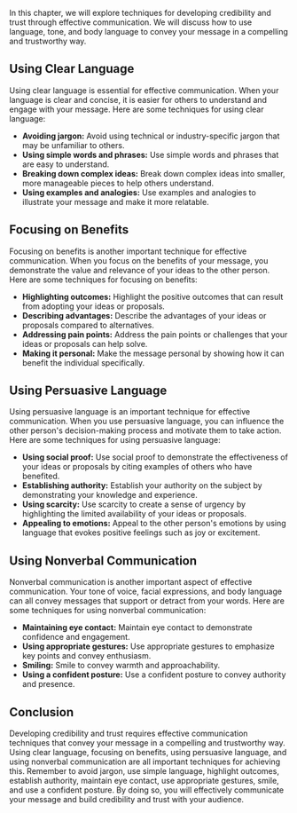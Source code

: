 
In this chapter, we will explore techniques for developing credibility and trust through effective communication. We will discuss how to use language, tone, and body language to convey your message in a compelling and trustworthy way.

Using Clear Language
--------------------

Using clear language is essential for effective communication. When your language is clear and concise, it is easier for others to understand and engage with your message. Here are some techniques for using clear language:

* **Avoiding jargon:** Avoid using technical or industry-specific jargon that may be unfamiliar to others.
* **Using simple words and phrases:** Use simple words and phrases that are easy to understand.
* **Breaking down complex ideas:** Break down complex ideas into smaller, more manageable pieces to help others understand.
* **Using examples and analogies:** Use examples and analogies to illustrate your message and make it more relatable.

Focusing on Benefits
--------------------

Focusing on benefits is another important technique for effective communication. When you focus on the benefits of your message, you demonstrate the value and relevance of your ideas to the other person. Here are some techniques for focusing on benefits:

* **Highlighting outcomes:** Highlight the positive outcomes that can result from adopting your ideas or proposals.
* **Describing advantages:** Describe the advantages of your ideas or proposals compared to alternatives.
* **Addressing pain points:** Address the pain points or challenges that your ideas or proposals can help solve.
* **Making it personal:** Make the message personal by showing how it can benefit the individual specifically.

Using Persuasive Language
-------------------------

Using persuasive language is an important technique for effective communication. When you use persuasive language, you can influence the other person's decision-making process and motivate them to take action. Here are some techniques for using persuasive language:

* **Using social proof:** Use social proof to demonstrate the effectiveness of your ideas or proposals by citing examples of others who have benefited.
* **Establishing authority:** Establish your authority on the subject by demonstrating your knowledge and experience.
* **Using scarcity:** Use scarcity to create a sense of urgency by highlighting the limited availability of your ideas or proposals.
* **Appealing to emotions:** Appeal to the other person's emotions by using language that evokes positive feelings such as joy or excitement.

Using Nonverbal Communication
-----------------------------

Nonverbal communication is another important aspect of effective communication. Your tone of voice, facial expressions, and body language can all convey messages that support or detract from your words. Here are some techniques for using nonverbal communication:

* **Maintaining eye contact:** Maintain eye contact to demonstrate confidence and engagement.
* **Using appropriate gestures:** Use appropriate gestures to emphasize key points and convey enthusiasm.
* **Smiling:** Smile to convey warmth and approachability.
* **Using a confident posture:** Use a confident posture to convey authority and presence.

Conclusion
----------

Developing credibility and trust requires effective communication techniques that convey your message in a compelling and trustworthy way. Using clear language, focusing on benefits, using persuasive language, and using nonverbal communication are all important techniques for achieving this. Remember to avoid jargon, use simple language, highlight outcomes, establish authority, maintain eye contact, use appropriate gestures, smile, and use a confident posture. By doing so, you will effectively communicate your message and build credibility and trust with your audience.
